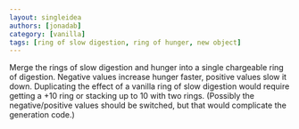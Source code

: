 ```yaml
---
layout: singleidea
authors: [jonadab]
category: [vanilla]
tags: [ring of slow digestion, ring of hunger, new object]
---
```

Merge the rings of slow digestion and hunger into a single chargeable ring of digestion. Negative values increase hunger faster, positive values slow it down. Duplicating the effect of a vanilla ring of slow digestion would require getting a +10 ring or stacking up to 10 with two rings. (Possibly the negative/positive values should be switched, but that would complicate the generation code.)
